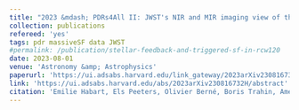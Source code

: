 ```yaml
---
title: "2023 &mdash; PDRs4All II: JWST's NIR and MIR imaging view of the Orion Nebula"
collection: publications
refereed: 'yes'
tags: pdr massiveSF data JWST
#permalink: /publication/stellar-feedback-and-triggered-sf-in-rcw120
date: 2023-08-01
venue: 'Astronomy &amp; Astrophysics'
paperurl: 'https://ui.adsabs.harvard.edu/link_gateway/2023arXiv230816732H/EPRINT_PDF'
link: 'https://ui.adsabs.harvard.edu/abs/2023arXiv230816732H/abstract'
citation: 'Emilie Habart, Els Peeters, Olivier Berné, Boris Trahin, Amélie Canin, Ryan Chown, Ameek Sidhu, Dries Van De Putte, Felipe Alarcón, Ilane Schroetter, Emmanuel Dartois, Sílvia Vicente, Alain Abergel, Edwin A. Bergin, Jeronimo Bernard-Salas, Christiaan Boersma, Emeric Bron, Jan Cami, Sara Cuadrado, Daniel Dicken, Meriem Elyajouri, Asunción Fuente, Javier R. Goicoechea, Karl D.Gordon, Lina Issa, Christine Joblin, Olga Kannavou, Baria Khan, Ozan Lacinbala, David Languignon, Romane Le Gal, Alexandros Maragkoudakis, Raphael Meshaka, Yoko Okada, Takashi Onaka, Sofia Pasquini, Marc W. Pound, Massimo Robberto, Markus Röllig, Bethany Schefter, Thiébaut Schirmer, Benoit Tabone, Alexander G. G. M. Tielens, Mark G. Wolfire, Marion Zannese, Nathalie Ysard, Marc-Antoine Miville-Deschenes, Isabel Aleman, Louis Allamandola, Rebecca Auchettl, Giuseppe Antonio Baratta, Salma Bejaoui, Partha P. Bera, John H. Black, Francois Boulanger, Jordy Bouwman, Bernhard Brandl, Philippe Brechignac, Sandra Brünken, Mridusmita Buragohain, rew Burkhardt, Alessandra Candian, Stéphanie Cazaux, Jose Cernicharo, Marin Chabot, Shubhadip Chakraborty, Jason Champion, Sean W.J. Colgan, Ilsa R. Cooke, Audrey Coutens, Nick L.J. Cox, Karine Demyk, Jennifer Donovan Meyer, Sacha Foschino, Pedro García-Lario, Lisseth Gavilan, Maryvonne Gerin, Carl A. Gottlieb, Pierre Guillard, Antoine Gusdorf, Patrick Hartigan, Jinhua He, Eric Herbst, Liv Hornekaer, Cornelia Jäger, Eduardo Janot-Pacheco, Michael Kaufman, Francisca Kemper, Sarah Kendrew, Maria S. Kirsanova, Pamela Klaassen, Sun Kwok, Álvaro Labiano, Thomas S.-Y. Lai, Timothy J. Lee, Bertrand Lefloch, Franck Le Petit, Aigen Li, Hendrik Linz, Cameron J. Mackie et al. (42 additional authors not shown), 2023, accepted by Astronomy & Astrophysics'
---
```


